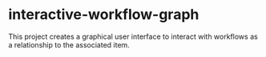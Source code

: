 # interactive-workflow-graph
This project creates a graphical user interface to interact with workflows as a relationship to the associated item.
